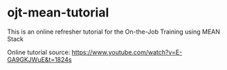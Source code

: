 # ojt-mean-tutorial
This is an online refresher tutorial for the On-the-Job Training using MEAN Stack

Online tutorial source: https://www.youtube.com/watch?v=E-GA9GKJWuE&t=1824s
